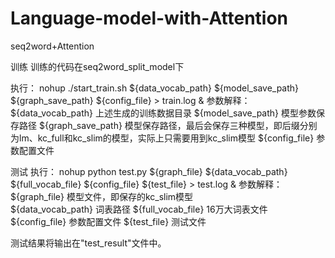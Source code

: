 # Language-model-with-Attention
seq2word+Attention

训练
训练的代码在seq2word_split_model下

执行： nohup ./start_train.sh ${data_vocab_path} ${model_save_path} ${graph_save_path} ${config_file} > train.log &
参数解释：
${data_vocab_path} 上述生成的训练数据目录
${model_save_path} 模型参数保存路径
${graph_save_path} 模型保存路径，最后会保存三种模型，即后缀分别为lm、kc_full和kc_slim的模型，实际上只需要用到kc_slim模型
${config_file} 参数配置文件

测试
执行：
nohup python test.py ${graph_file} ${data_vocab_path} ${full_vocab_file} ${config_file} ${test_file} > test.log &
参数解释：
${graph_file} 模型文件，即保存的kc_slim模型  
${data_vocab_path} 词表路径
${full_vocab_file} 16万大词表文件
${config_file} 参数配置文件
${test_file} 测试文件

测试结果将输出在"test_result"文件中。
